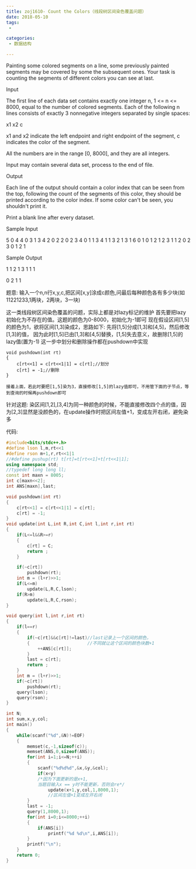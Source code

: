 ```yaml
---
title: zoj1610- Count the Colors（线段树区间染色覆盖问题）
date: 2018-05-10
tags:
 - 

categories:
 - 数据结构

---
```


Painting some colored segments on a line, some previously painted segments may be covered by some the subsequent ones.
Your task is counting the segments of different colors you can see at last.


Input


The first line of each data set contains exactly one integer n, 1 <= n <= 8000, equal to the number of colored segments.
Each of the following n lines consists of exactly 3 nonnegative integers separated by single spaces:

x1 x2 c

x1 and x2 indicate the left endpoint and right endpoint of the segment, c indicates the color of the segment.

All the numbers are in the range [0, 8000], and they are all integers.

Input may contain several data set, process to the end of file.



Output


Each line of the output should contain a color index that can be seen from the top, following the count of the segments of this color, they should be printed according to the color index.
If some color can't be seen, you shouldn't print it.

Print a blank line after every dataset.



Sample Input


5
0 4 4
0 3 1
3 4 2
0 2 2
0 2 3
4
0 1 1
3 4 1
1 3 2
1 3 1
6
0 1 0
1 2 1
2 3 1
1 2 0
2 3 0
1 2 1


Sample Output


1 1
2 1
3 1
1 1

0 2
1 1

题意: 输入一个n,n行x,y,c,把区间[x,y]涂成c颜色,问最后每种颜色各有多少块(如11221233,1两块，2两块，3一块)

这一类线段树区间染色覆盖的问题，实际上都是对lazy标记的维护
首先要把lazy初始化为不存在的值。这题的颜色为0-8000，初始化为-1即可
现在假设区间[1,5]的颜色为1，欲将区间[1,3]染成2，思路如下:
	先将[1,5]分成[1,3]和[4,5]，然后修改[1,3]的值，
因为此时[1,5]已由[1,3]和[4,5]替换，[1,5]失去意义，故删除[1,5]的lazy值(置为-1)
这一步中划分和删除操作都在pushdown中实现

```
void pushdown(int rt)
{
	c[rt<<1] = c[rt<<1|1] = c[rt];//划分
	c[rt] = -1;//删除
}
```
	接着上面，若此时要把[1,5]染为3，直接修改[1,5]的lazy值即可，不用管下面的子节点，等到查询的时候再pushdown即可

针对这题: 染区间[1,2],[3,4]为同一种颜色的时候，不能直接修改四个点的值，因为[2,3]显然是没颜色的，在update操作时把区间左值+1，变成左开右闭，避免染多

代码:

```cpp
#include<bits/stdc++.h>
#define lson l,m,rt<<1
#define rson m+1,r,rt<<1|1
//#define pushup(rt) t[rt]=t[rt<<1]+t[rt<<1|1];
using namespace std;
//typedef long long ll;
const int maxn = 8005;
int c[maxn<<2];
int ANS[maxn],last;

void pushdown(int rt)
{
	c[rt<<1] = c[rt<<1|1] = c[rt];
	c[rt] = -1;
}
void update(int L,int R,int C,int l,int r,int rt)
{
	if(L<=l&&R>=r)
	{
		c[rt] = C;
		return ;
	}

	if(~c[rt])
		pushdown(rt);
	int m = (l+r)>>1;
	if(L<=m)
		update(L,R,C,lson);
	if(R>m)
		update(L,R,C,rson);
}

void query(int l,int r,int rt)
{
	if(l==r)
	{
		if(~c[rt]&&c[rt]!=last)//last记录上一个区间的颜色，
		{                      //不同就让这个区间的颜色块数+1
			++ANS[c[rt]];
		}
		last = c[rt];
		return ;
	}
	int m = (l+r)>>1;
	if(~c[rt])
		pushdown(rt);
	query(lson);
	query(rson);
}

int N;
int sum,x,y,col;
int main()
{
	while(scanf("%d",&N)!=EOF)
	{
		memset(c,-1,sizeof(c));
		memset(ANS,0,sizeof(ANS));
		for(int i=1;i<=N;++i)
		{
			scanf("%d%d%d",&x,&y,&col);
			if(x<y)
			/*因为下面更新的是x+1,
			当题目输入x == y时不能更新，否则会re*/
				update(x+1,y,col,1,8000,1);
				//区间左值+1变成左开右闭
		}
		last = -1;
		query(1,8000,1);
		for(int i=0;i<=8000;++i)
		{
			if(ANS[i])
				printf("%d %d\n",i,ANS[i]);
		}
		printf("\n");
	}
	return 0;
}
```
